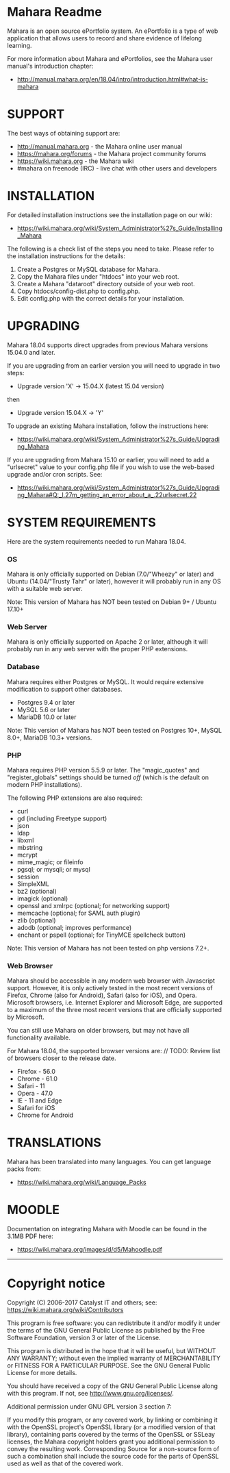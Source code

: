 # Mahara Readme

Mahara is an open source ePortfolio system. An ePortfolio is a type of
web application that allows users to record and share evidence of lifelong learning.

For more information about Mahara and ePortfolios, see the Mahara user manual's
introduction chapter:

 * http://manual.mahara.org/en/18.04/intro/introduction.html#what-is-mahara

# SUPPORT

The best ways of obtaining support are:

 * http://manual.mahara.org - the Mahara online user manual
 * https://mahara.org/forums - the Mahara project community forums
 * https://wiki.mahara.org - the Mahara wiki
 * #mahara on freenode (IRC) - live chat with other users and developers

# INSTALLATION

For detailed installation instructions see the installation page on our wiki:

 * https://wiki.mahara.org/wiki/System_Administrator%27s_Guide/Installing_Mahara

The following is a check list of the steps you need to take. Please refer to the installation instructions for the details:

 1. Create a Postgres or MySQL database for Mahara.
 2. Copy the Mahara files under "htdocs" into your web root.
 3. Create a Mahara "dataroot" directory outside of your web root.
 4. Copy htdocs/config-dist.php to config.php.
 5. Edit config.php with the correct details for your installation.

# UPGRADING

Mahara 18.04 supports direct upgrades from previous Mahara versions 15.04.0 and later.

If you are upgrading from an earlier version you will need to upgrade
in two steps:

 * Upgrade version 'X' -> 15.04.X (latest 15.04 version)

then

 * Upgrade version 15.04.X -> 'Y'

To upgrade an existing Mahara installation, follow the instructions here:

 * https://wiki.mahara.org/wiki/System_Administrator%27s_Guide/Upgrading_Mahara

If you are upgrading from Mahara 15.10 or earlier, you will need to add a "urlsecret"
value to your config.php file if you wish to use the web-based upgrade and/or cron
scripts. See:

 * https://wiki.mahara.org/wiki/System_Administrator%27s_Guide/Upgrading_Mahara#Q:_I.27m_getting_an_error_about_a_.22urlsecret.22

# SYSTEM REQUIREMENTS

Here are the system requirements needed to run Mahara 18.04.

### OS

Mahara is only officially supported on Debian (7.0/"Wheezy" or later) and
Ubuntu (14.04/"Trusty Tahr" or later), however it will probably run in any
OS with a suitable web server.

Note: This version of Mahara has NOT been tested on Debian 9+ / Ubuntu 17.10+

### Web Server

Mahara is only officially supported on Apache 2 or later, although it will
probably run in any web server with the proper PHP extensions.

### Database

Mahara requires either Postgres or MySQL. It would require extensive
modification to support other databases.
 * Postgres 9.4 or later
 * MySQL 5.6 or later
 * MariaDB 10.0 or later

Note: This version of Mahara has NOT been tested on Postgres 10+, MySQL 8.0+,
MariaDB 10.3+ versions.

### PHP

Mahara requires PHP version 5.5.9 or later. The "magic_quotes" and "register_globals"
settings should be turned *off* (which is the default on modern PHP installations).

The following PHP extensions are also required:
 * curl
 * gd (including Freetype support)
 * json
 * ldap
 * libxml
 * mbstring
 * mcrypt
 * mime_magic; or fileinfo
 * pgsql; or mysqli; or mysql
 * session
 * SimpleXML
 * bz2 (optional)
 * imagick (optional)
 * openssl and xmlrpc (optional; for networking support)
 * memcache (optional; for SAML auth plugin)
 * zlib (optional)
 * adodb (optional; improves performance)
 * enchant or pspell (optional; for TinyMCE spellcheck button)

Note: This version of Mahara has not been tested on php versions 7.2+.

### Web Browser

Mahara should be accessible in any modern web browser with Javascript support.
However, it is only actively tested in the most recent versions of Firefox,
Chrome (also for Android), Safari (also for iOS), and Opera. Microsoft browsers,
i.e. Internet Explorer and Microsoft Edge, are supported to a maximum of the
three most recent versions that are officially supported by Microsoft.

You can still use Mahara on older browsers, but may not have all functionality
available.

For Mahara 18.04, the supported browser versions are:
// TODO: Review list of browsers closer to the release date.
 * Firefox - 56.0
 * Chrome - 61.0
 * Safari - 11
 * Opera - 47.0
 * IE - 11 and Edge
 * Safari for iOS
 * Chrome for Android

# TRANSLATIONS

Mahara has been translated into many languages. You can get language packs from:

* https://wiki.mahara.org/wiki/Language_Packs

# MOODLE

Documentation on integrating Mahara with Moodle can be found in the
3.1MB PDF here:

 * https://wiki.mahara.org/images/d/d5/Mahoodle.pdf

------------------
# Copyright notice

Copyright (C) 2006-2017 Catalyst IT and others; see:
https://wiki.mahara.org/wiki/Contributors

This program is free software: you can redistribute it and/or modify
it under the terms of the GNU General Public License as published by
the Free Software Foundation, version 3 or later of the License.

This program is distributed in the hope that it will be useful,
but WITHOUT ANY WARRANTY; without even the implied warranty of
MERCHANTABILITY or FITNESS FOR A PARTICULAR PURPOSE.  See the
GNU General Public License for more details.

You should have received a copy of the GNU General Public License
along with this program.  If not, see <http://www.gnu.org/licenses/>.

Additional permission under GNU GPL version 3 section 7:

If you modify this program, or any covered work, by linking or
combining it with the OpenSSL project's OpenSSL library (or a
modified version of that library), containing parts covered by the
terms of the OpenSSL or SSLeay licenses, the Mahara copyright holders
grant you additional permission to convey the resulting work.
Corresponding Source for a non-source form of such a combination
shall include the source code for the parts of OpenSSL used as well
as that of the covered work.
